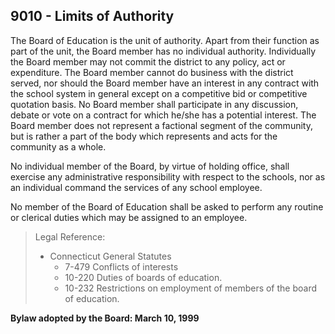## 9010 - Limits of Authority

The Board of Education is the unit of authority. Apart from their function as part of the unit, the Board member has no individual authority. Individually the Board member may not commit the district to any policy, act or expenditure. The Board member cannot do business with the district served, nor should the Board member have an interest in any contract with the school system in general except on a competitive bid or competitive quotation basis.  No Board member shall participate in any discussion, debate or vote on a contract for which he/she has a potential interest.  The Board member does not represent a factional segment of the community, but is rather a part of the body which represents and acts for the community as a whole.

No individual member of the Board, by virtue of holding office, shall exercise any administrative responsibility with respect to the schools, nor as an individual command the services of any school employee.

No member of the Board of Education shall be asked to perform any routine or clerical duties which may be assigned to an employee.

> Legal Reference: 
> 
> * Connecticut General Statutes
>   * 7-479 Conflicts of interests
>   * 10-220 Duties of boards of education.
>   * 10-232 Restrictions on employment of members of the board of education.

**Bylaw adopted by the Board:  March 10, 1999**

